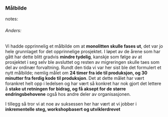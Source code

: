 <style>
    html.maalbilde body {
        background:url("img/maalbilde.jpg");
        background-position:center;
        background-size: 100%;
    }
    html.maalbilde h3 {
        background-color: rgba(255,255,255,0.8);
        color: #002776;
    }
</style>

### Målbilde


notes:
###### Anders:
Vi hadde opprinnelig et målbilde om at **monolitten skulle fases ut**, det var jo hele grunnlaget for det opprinnelige prosjektet. I løpet av de årene som har gått har dette blitt gradvis **mindre tydelig**, kanskje som følge av at prosjektet i seg selv ble avsluttet og resten av migreringen skulle taes som del av ordinær forvaltning. Rundt den tida vi var her sist ble det formulert et nytt målbilde; nemlig målet om **24 timer fra ide til produksjon, og 30 minutter fra ferdig kode til produksjon**. Det at dette målet har vært forankret helt opp i ledelsen og har vært så konkret har nok gjort det lettere å **stake ut retningen for bidrag, og få aksept for de større endringsbehovene** også hos andre deler av organisasjonen.

I tillegg så tror vi at noe av suksessen her har vært at vi jobber i **inkrementelle steg, workshopbasert og utviklerdrevet**